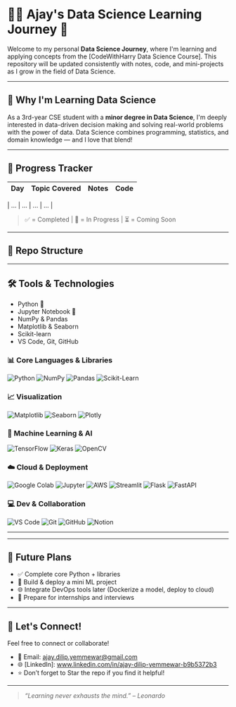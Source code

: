 # 👨‍💻 Ajay's Data Science Learning Journey 🚀

Welcome to my personal **Data Science Journey**, where I'm learning and applying concepts from the [CodeWithHarry Data Science Course].
This repository will be updated consistently with notes, code, and mini-projects as I grow in the field of Data Science.

---

## 🧠 Why I'm Learning Data Science

As a 3rd-year CSE student with a **minor degree in Data Science**, I'm deeply interested in data-driven decision making and solving real-world problems with the power of data. 
Data Science combines programming, statistics, and domain knowledge — and I love that blend!

---

## 📅 Progress Tracker

| Day | Topic Covered | Notes | Code |
|-----|----------------|-------|------|

| ... | ... | ... | ... |

> ✅ = Completed | 🚧 = In Progress | ⏳ = Coming Soon

---

## 📂 Repo Structure



---

## 🛠️ Tools & Technologies

- Python 🐍
- Jupyter Notebook 📓
- NumPy & Pandas
- Matplotlib & Seaborn
- Scikit-learn 
- VS Code, Git, GitHub
  
### 📊 Core Languages & Libraries
![Python](https://img.shields.io/badge/Python-3776AB?style=flat&logo=python&logoColor=white)
![NumPy](https://img.shields.io/badge/NumPy-013243?style=flat&logo=numpy&logoColor=white)
![Pandas](https://img.shields.io/badge/Pandas-150458?style=flat&logo=pandas&logoColor=white)
![Scikit-Learn](https://img.shields.io/badge/Scikit--Learn-F7931E?style=flat&logo=scikit-learn&logoColor=white)

### 📈 Visualization
![Matplotlib](https://img.shields.io/badge/Matplotlib-11557C?style=flat&logo=plotly&logoColor=white)
![Seaborn](https://img.shields.io/badge/Seaborn-2C2D72?style=flat&logo=python&logoColor=white)
![Plotly](https://img.shields.io/badge/Plotly-3F4F75?style=flat&logo=plotly&logoColor=white)

### 🤖 Machine Learning & AI
![TensorFlow](https://img.shields.io/badge/TensorFlow-FF6F00?style=flat&logo=tensorflow&logoColor=white)
![Keras](https://img.shields.io/badge/Keras-D00000?style=flat&logo=keras&logoColor=white)
![OpenCV](https://img.shields.io/badge/OpenCV-5C3EE8?style=flat&logo=opencv&logoColor=white)

### ☁️ Cloud & Deployment
![Google Colab](https://img.shields.io/badge/Google_Colab-F9AB00?style=flat&logo=google-colab&logoColor=white)
![Jupyter](https://img.shields.io/badge/Jupyter-F37626?style=flat&logo=jupyter&logoColor=white)
![AWS](https://img.shields.io/badge/AWS-232F3E?style=flat&logo=amazon-aws&logoColor=white)
![Streamlit](https://img.shields.io/badge/Streamlit-FF4B4B?style=flat&logo=streamlit&logoColor=white)
![Flask](https://img.shields.io/badge/Flask-000000?style=flat&logo=flask&logoColor=white)
![FastAPI](https://img.shields.io/badge/FastAPI-009688?style=flat&logo=fastapi&logoColor=white)

### 💻 Dev & Collaboration
![VS Code](https://img.shields.io/badge/VS%20Code-007ACC?style=flat&logo=visual-studio-code&logoColor=white)
![Git](https://img.shields.io/badge/Git-F05032?style=flat&logo=git&logoColor=white)
![GitHub](https://img.shields.io/badge/GitHub-181717?style=flat&logo=github&logoColor=white)
![Notion](https://img.shields.io/badge/Notion-000000?style=flat&logo=notion&logoColor=white)

---

---

## 📌 Future Plans

- ✅ Complete core Python + libraries
- 🚀 Build & deploy a mini ML project
- 🌐 Integrate DevOps tools later (Dockerize a model, deploy to cloud)
- 📖 Prepare for internships and interviews

---

## 🙌 Let's Connect!

Feel free to connect or collaborate!

- 📧 Email: ajay.dilip.yemmewar@gmail.com
- 🌐 [LinkedIn]: www.linkedin.com/in/ajay-dilip-yemmewar-b9b5372b3
- ⭐ Don’t forget to Star the repo if you find it helpful!

---

> *“Learning never exhausts the mind.” – Leonardo*



